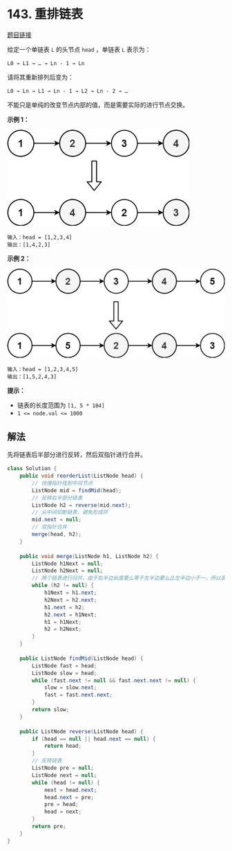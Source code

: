 # 143. 重排链表

[题目链接](https://leetcode.cn/problems/reorder-list/)

给定一个单链表 `L` 的头节点 `head` ，单链表 `L` 表示为：

```
L0 → L1 → … → Ln - 1 → Ln
```

请将其重新排列后变为：

```
L0 → Ln → L1 → Ln - 1 → L2 → Ln - 2 → …
```

不能只是单纯的改变节点内部的值，而是需要实际的进行节点交换。

**示例 1：**

![img](images/143-1.png)

```
输入：head = [1,2,3,4]
输出：[1,4,2,3]
```

**示例 2：**

![img](images/143-2.png)

```
输入：head = [1,2,3,4,5]
输出：[1,5,2,4,3]
```

**提示：**

- 链表的长度范围为 `[1, 5 * 104]`
- `1 <= node.val <= 1000`

## 解法

先将链表后半部分进行反转，然后双指针进行合并。

```java
class Solution {
    public void reorderList(ListNode head) {
        // 快慢指针找到中间节点
        ListNode mid = findMid(head);
        // 反转右半部分链表
        ListNode h2 = reverse(mid.next);
        // 从中间切断链表，避免形成环
        mid.next = null;
        // 双指针合并
        merge(head, h2);
    }

    public void merge(ListNode h1, ListNode h2) {
        ListNode h1Next = null;
        ListNode h2Next = null;
        // 两个链表进行归并，由于右半边长度要么等于左半边要么比左半边小于一，所以直接判断右半边是否走到末尾即可
        while (h2 != null) {
            h1Next = h1.next;
            h2Next = h2.next;
            h1.next = h2;
            h2.next = h1Next;
            h1 = h1Next;
            h2 = h2Next;
        }
    }

    public ListNode findMid(ListNode head) {
        ListNode fast = head;
        ListNode slow = head;
        while (fast.next != null && fast.next.next != null) {
            slow = slow.next;
            fast = fast.next.next;
        }
        return slow;
    }

    public ListNode reverse(ListNode head) {
        if (head == null || head.next == null) {
            return head;
        }
        // 反转链表
        ListNode pre = null;
        ListNode next = null;
        while (head != null) {
            next = head.next;
            head.next = pre;
            pre = head;
            head = next;
        }
        return pre;
    }
}
```

